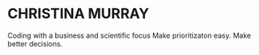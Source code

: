 # CHRISTINA MURRAY
Coding with a business and scientific focus
Make prioritizaton easy. Make better decisions. 
